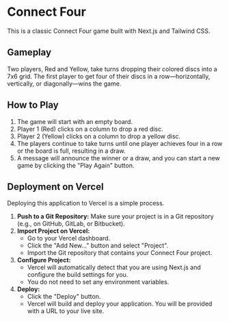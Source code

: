 # Connect Four

This is a classic Connect Four game built with Next.js and Tailwind CSS.

## Gameplay

Two players, Red and Yellow, take turns dropping their colored discs into a 7x6 grid. The first player to get four of their discs in a row—horizontally, vertically, or diagonally—wins the game.

## How to Play

1.  The game will start with an empty board.
2.  Player 1 (Red) clicks on a column to drop a red disc.
3.  Player 2 (Yellow) clicks on a column to drop a yellow disc.
4.  The players continue to take turns until one player achieves four in a row or the board is full, resulting in a draw.
5.  A message will announce the winner or a draw, and you can start a new game by clicking the "Play Again" button.

## Deployment on Vercel

Deploying this application to Vercel is a simple process.

1.  **Push to a Git Repository:** Make sure your project is in a Git repository (e.g., on GitHub, GitLab, or Bitbucket).
2.  **Import Project on Vercel:**
    *   Go to your Vercel dashboard.
    *   Click the "Add New..." button and select "Project".
    *   Import the Git repository that contains your Connect Four project.
3.  **Configure Project:**
    *   Vercel will automatically detect that you are using Next.js and configure the build settings for you.
    *   You do not need to set any environment variables.
4.  **Deploy:**
    *   Click the "Deploy" button.
    *   Vercel will build and deploy your application. You will be provided with a URL to your live site.